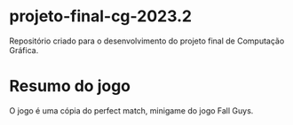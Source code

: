 # projeto-final-cg-2023.2
Repositório criado para o desenvolvimento do projeto final de Computação Gráfica.

# Resumo do jogo
O jogo é uma cópia do perfect match, minigame do jogo Fall Guys.
